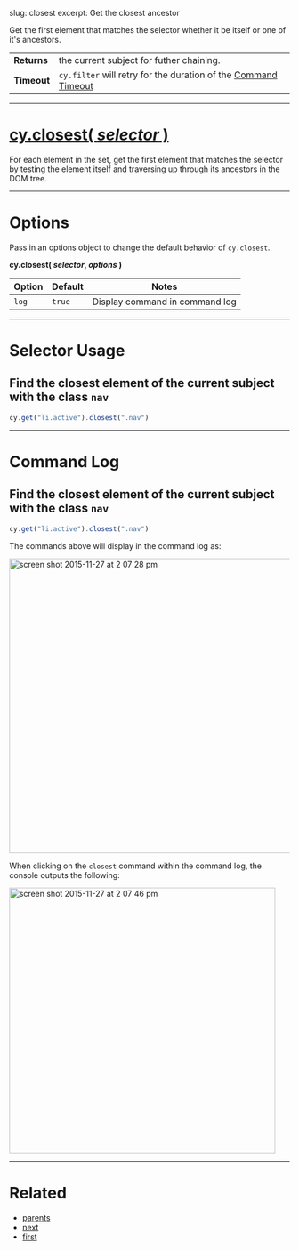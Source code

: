 slug: closest
excerpt: Get the closest ancestor

Get the first element that matches the selector whether it be itself or one of it's ancestors.

| | |
|--- | --- |
| **Returns** | the current subject for futher chaining. |
| **Timeout** | `cy.filter` will retry for the duration of the [Command Timeout](https://on.cypress.io/guides/configuration#section-global-options) |

***

# [cy.closest( *selector* )](#section-selector-usage)

For each element in the set, get the first element that matches the selector by testing the element itself and traversing up through its ancestors in the DOM tree.

***

# Options

Pass in an options object to change the default behavior of `cy.closest`.

**cy.closest( *selector*, *options* )**

Option | Default | Notes
--- | --- | ---
`log` | `true` | Display command in command log

***

# Selector Usage

## Find the closest element of the current subject with the class `nav`

```javascript
cy.get("li.active").closest(".nav")
```

***

# Command Log

## Find the closest element of the current subject with the class `nav`

```javascript
cy.get("li.active").closest(".nav")
```

The commands above will display in the command log as:

<img width="530" alt="screen shot 2015-11-27 at 2 07 28 pm" src="https://cloud.githubusercontent.com/assets/1271364/11447200/500fe9ca-9510-11e5-8c77-8afb8325d937.png">

When clicking on the `closest` command within the command log, the console outputs the following:

<img width="478" alt="screen shot 2015-11-27 at 2 07 46 pm" src="https://cloud.githubusercontent.com/assets/1271364/11447201/535515c4-9510-11e5-9cf5-088bf21f34ac.png">

***

# Related

- [parents](https://on.cypress.io/api/parents)
- [next](https://on.cypress.io/api/next)
- [first](https://on.cypress.io/api/first)